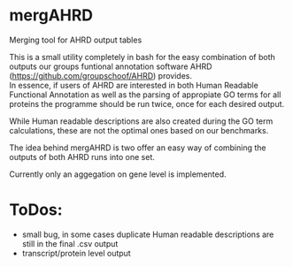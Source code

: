 # mergAHRD
Merging tool for AHRD output tables



This is a small utility completely in bash for the easy combination of both outputs our groups funtional annotation software AHRD (https://github.com/groupschoof/AHRD) provides.  
In essence, if users of AHRD are interested in both Human Readable Functional Annotation as well as the parsing of appropiate GO terms for all proteins the programme should be run twice, once for each desired output.  

While Human readable descriptions  are also created during the GO term calculations, these are not the optimal ones based on our benchmarks.  

The idea behind mergAHRD is two offer an easy way of combining the outputs of both AHRD runs into one set.  

Currently only an aggegation on gene level is implemented.  

# ToDos:
- small bug, in some cases duplicate Human readable descriptions are still in the final .csv output
- transcript/protein level output 
